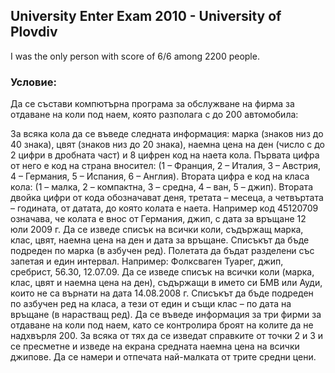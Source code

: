 ## University Enter Exam 2010 - University of Plovdiv

I was the only person with score of 6/6 among 2200 people.

### Условие:

Да се състави компютърна програма за обслужване на фирма за отдаване на коли
под наем, която разполага с до 200 автомобила:

За всяка кола да се въведе следната информация: марка (знаков низ до 40 знака), цвят (знаков низ до 20 знака), наемна цена на ден (число с до 2 цифри в дробната част) и 8 цифрен код на наета кола. Първата цифра от него е код на страна вносител: (1 – Франция, 2 – Италия, 3 – Австрия, 4 – Германия, 5 – Испания, 6 – Англия). Втората цифра е код на класа кола: (1 – малка, 2 – компактна, 3 – средна, 4 –
ван, 5 – джип). Втората двойка цифри от кода обозначават деня, третата – месеца, а четвъртата – годината, от датата, до която колата е наета. Например код 45120709 означава, че колата е внос от Германия, джип, с дата за връщане 12 юли 2009 г.
Да се изведе списък на всички коли, съдържащ марка, клас, цвят, наемна цена на ден и дата за връщане. Списъкът да бъде подреден по марка (в азбучен ред). Полетата да бъдат разделени със запетая и един интервал. Например:
Фолксваген Туарег, джип, сребрист, 56.30, 12.07.09.
Да се изведе списък на всички коли (марка, клас, цвят и наемна цена на ден), съдържащи в името си БМВ или Ауди, които не са върнати на дата 14.08.2008 г. Списъкът да бъде подреден по азбучен ред на класа, а тези от един и същи клас – по дата на връщане (в нарастващ ред).
Да се въведе информация за три фирми за отдаване на коли под наем, като се контролира броят на колите да не надхвърля 200. За всяка от тях да се изведат справките от точки 2 и 3 и се пресметне и изведе на екрана средната наемна цена на всички джипове. Да се намери и отпечата най-малката от трите средни цени.